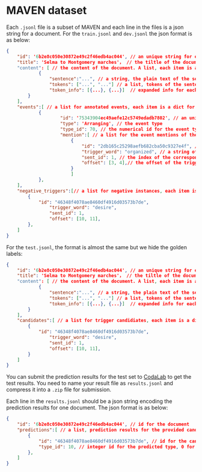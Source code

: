 # MAVEN dataset

Each `.jsonl` file is a subset of MAVEN and each line in the files is a json string for a document. For the `train.jsonl` and `dev.jsonl` the json format is as below:

```json
{
    "id": '6b2e8c050e30872e49c2f46edb4ac044', // an unique string for each document
    "title": 'Selma to Montgomery marches'， // the tiltle of the document
    "content": [ // the content of the document. A list, each item is a dict for a sentence
    		{
    			"sentence":"...", // a string, the plain text of the sentence
    			"tokens": ["...", "..."] // a list, tokens of the sentence
			    "token_info": [{...}, {...}]  // expanded info for each token
		}
    ],
    "events":[ // a list for annotated events, each item is a dict for an event
        	{
            		"id": '75343904ec49aefe12c5749edadb7802', // an unique string for the event
            		"type": 'Arranging', // the event type
            		"type_id": 70, // the numerical id for the event type
            		"mention":[ // a list for the event mentions of the event, each item is a dict
            			{
              				"id": "2db165c25298aefb682cba50c9327e4f", // an unique string for the event mention
              				"trigger_word": "organized", // a string of the trigger word or phrase
              				"sent_id": 1, // the index of the corresponding sentence, strates with 0
              				"offset": [3, 4],// the offset of the trigger words in the tokens list
              			}
             	     	]
        	},
    ],
    "negative_triggers":[// a list for negative instances, each item is a dict for an negative mention
        {
        	"id": "46348f4078ae8460df4916d03573b7de",
            	"trigger_word": "desire",
            	"sent_id": 1,
            	"offset": [10, 11],
        },
    ]
}
```

For the `test.jsonl`, the format is almost the same but we hide the golden labels:

```json
{
    "id": '6b2e8c050e30872e49c2f46edb4ac044', // an unique string for each document
    "title": 'Selma to Montgomery marches'， // the tiltle of the document
    "content": [ // the content of the document. A list, each item is a dict for a sentence
    		{
    		 	"sentence":"...", // a string, the plain text of the sentence
    		 	"tokens": ["...", "..."] // a list, tokens of the sentence
			    "token_info": [{...}, {...}]  // expanded info for each token
		}
    ],
    "candidates":[ // a list for trigger candidiates, each item is a dict for a trigger or a negative instance, you need to classify the type for each candidate
    	{
        	"id": "46348f4078ae8460df4916d03573b7de",
            	"trigger_word": "desire",
            	"sent_id": 1,
            	"offset": [10, 11],
        }
    ]
}
```

You can submit the prediction results for the test set to [CodaLab](https://competitions.codalab.org/competitions/27320) to get the test results. You need to name your result file as `results.jsonl` and compress it into a `.zip` file for submission.

Each line in the `results.jsonl` should be a json string encoding the prediction results for one document. The json format is as below:

```json
{
	"id": '6b2e8c050e30872e49c2f46edb4ac044', // id for the document
  	"predictions":[ // a list, prediction results for the provided candidates
		{
			"id": "46348f4078ae8460df4916d03573b7de", // id for the candidate
			"type_id": 10, // integer id for the predicted type, 0 for the negative instances
		},
  	]
}
```
